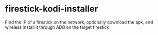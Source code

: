 # firestick-kodi-installer
Find the IP of a firestick on the network, optionally download the apk, and wireless install it through ADB on the target firestick
